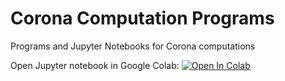 # Corona Computation Programs
Programs and Jupyter Notebooks for Corona computations

Open Jupyter notebook in Google Colab:
[![Open In Colab](https://colab.research.google.com/assets/colab-badge.svg)](https://colab.research.google.com/github/TUIlmenauAMS/CoronaComputationPrograms/blob/master/coronaconcucrrentlysick.ipynb)

